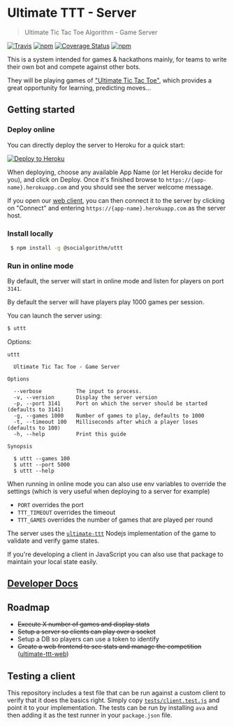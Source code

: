 # Ultimate TTT - Server
> Ultimate Tic Tac Toe Algorithm - Game Server

[![Travis](https://img.shields.io/travis/socialgorithm/ultimate-ttt-server.svg)](https://travis-ci.org/socialgorithm/ultimate-ttt-server)
[![npm](https://img.shields.io/npm/v/@socialgorithm/uttt.svg)](https://www.npmjs.com/package/@socialgorithm/uttt )
[![Coverage Status](https://img.shields.io/coveralls/github/socialgorithm/ultimate-ttt-server/master.svg)](https://coveralls.io/github/socialgorithm/ultimate-ttt-server )
[![npm](https://img.shields.io/npm/l/@socialgorithm/uttt.svg)](https://www.npmjs.com/package/@socialgorithm/uttt )

This is a system intended for games & hackathons mainly, for teams to write their own bot and compete against other bots.

They will be playing games of ["Ultimate Tic Tac Toe"](https://mathwithbaddrawings.com/2013/06/16/ultimate-tic-tac-toe/), which provides a great opportunity for learning, predicting moves...

## Getting started

### Deploy online

You can directly deploy the server to Heroku for a quick start:

[![Deploy to Heroku](https://www.herokucdn.com/deploy/button.svg)](https://heroku.com/deploy?template=https://github.com/socialgorithm/ultimate-ttt-server/tree/master)

When deploying, choose any available App Name (or let Heroku decide for you), and click on Deploy. Once it's finished browse to `https://{app-name}.herokuapp.com` and you should see the server welcome message.

If you open our [web client](https://uttt.socialgorithm.org), you can then connect it to the server by clicking on "Connect" and entering `https://{app-name}.herokuapp.com` as the server host.

### Install locally
 
```bash
 $ npm install -g @socialgorithm/uttt
```

### Run in online mode

By default, the server will start in online mode and listen for players on port `3141`.

By default the server will have players play 1000 games per session.

You can launch the server using:

```bash
$ uttt
```

Options:

```
uttt

  Ultimate Tic Tac Toe - Game Server

Options

  --verbose           The input to process.
  -v, --version       Display the server version
  -p, --port 3141     Port on which the server should be started (defaults to 3141)
  -g, --games 1000    Number of games to play, defaults to 1000
  -t, --timeout 100   Milliseconds after which a player loses (defaults to 100)
  -h, --help          Print this guide

Synopsis

  $ uttt --games 100
  $ uttt --port 5000
  $ uttt --help
```

When running in online mode you can also use env variables to override the settings (which is very useful when deploying to a server for example)

- `PORT` overrides the port
- `TTT_TIMEOUT` overrides the timeout
- `TTT_GAMES` overrides the number of games that are played per round


The server uses the [`ultimate-ttt`](https://github.com/aurbano/ultimate-ttt) Nodejs implementation of the game to validate and verify game states.

If you're developing a client in JavaScript you can also use that package to maintain your local state easily.

## [Developer Docs](https://socialgorithm.org/ultimate-ttt-server/)

## Roadmap

* <del>Execute X number of games and display stats</del>
* <del>Setup a server so clients can play over a socket</del>
* Setup a DB so players can use a token to identify
* <del>Create a web frontend to see stats and manage the competition</del> ([ultimate-ttt-web](https://github.com/socialgorithm/ultimate-ttt-web))

## Testing a client

This repository includes a test file that can be run against a custom client to verify that it does the basics right.
Simply copy [`tests/client.test.js`](https://github.com/aurbano/ultimate-ttt-server/blob/master/tests/client.test.js) and point it to your implementation. The tests can be run by installing `ava` and then adding it as the test runner in your `package.json` file.
